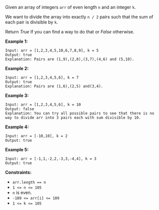 Given an array of integers `arr` of even length `n` and an integer `k`.

We want to divide the array into exactly `n / 2` pairs such that the sum of
each pair is divisible by `k`.

Return _True_ If you can find a way to do that or _False_ otherwise.



**Example 1:**

    
    
    Input: arr = [1,2,3,4,5,10,6,7,8,9], k = 5
    Output: true
    Explanation: Pairs are (1,9),(2,8),(3,7),(4,6) and (5,10).
    

**Example 2:**

    
    
    Input: arr = [1,2,3,4,5,6], k = 7
    Output: true
    Explanation: Pairs are (1,6),(2,5) and(3,4).
    

**Example 3:**

    
    
    Input: arr = [1,2,3,4,5,6], k = 10
    Output: false
    Explanation: You can try all possible pairs to see that there is no way to divide arr into 3 pairs each with sum divisible by 10.
    

**Example 4:**

    
    
    Input: arr = [-10,10], k = 2
    Output: true
    

**Example 5:**

    
    
    Input: arr = [-1,1,-2,2,-3,3,-4,4], k = 3
    Output: true
    



**Constraints:**

  * `arr.length == n`
  * `1 <= n <= 105`
  * `n` is even.
  * `-109 <= arr[i] <= 109`
  * `1 <= k <= 105`


